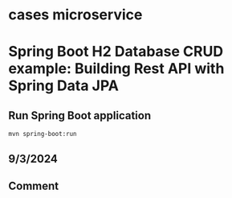 # cases microservice

# Spring Boot H2 Database CRUD example: Building Rest API with Spring Data JPA

## Run Spring Boot application
```
mvn spring-boot:run
```

## 9/3/2024
## Comment
